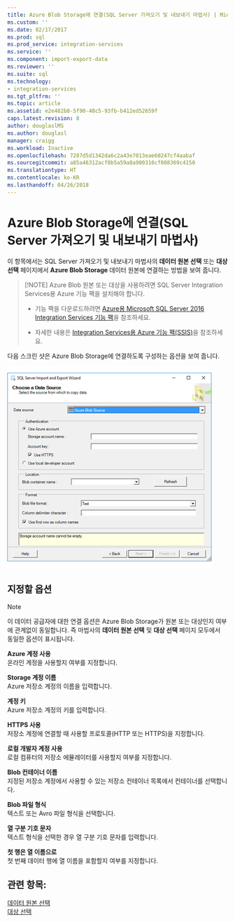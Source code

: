```yaml
---
title: Azure Blob Storage에 연결(SQL Server 가져오기 및 내보내기 마법사) | Microsoft Docs
ms.custom: ''
ms.date: 02/17/2017
ms.prod: sql
ms.prod_service: integration-services
ms.service: ''
ms.component: import-export-data
ms.reviewer: ''
ms.suite: sql
ms.technology:
- integration-services
ms.tgt_pltfrm: ''
ms.topic: article
ms.assetid: e2e482b8-5f90-48c5-93fb-b412ed52659f
caps.latest.revision: 8
author: douglaslMS
ms.author: douglasl
manager: craigg
ms.workload: Inactive
ms.openlocfilehash: 7287d5d1342da6c2a43e7013eae60247cf4aabaf
ms.sourcegitcommit: a85a46312acf8b5a59a8a900310cf088369c4150
ms.translationtype: HT
ms.contentlocale: ko-KR
ms.lasthandoff: 04/26/2018
---
```

# <a name="connect-to-azure-blob-storage-sql-server-import-and-export-wizard"></a>Azure Blob Storage에 연결(SQL Server 가져오기 및 내보내기 마법사)
이 항목에서는 SQL Server 가져오기 및 내보내기 마법사의 **데이터 원본 선택** 또는 **대상 선택** 페이지에서 **Azure Blob Storage** 데이터 원본에 연결하는 방법을 보여 줍니다.

>   [!NOTE]
> Azure Blob 원본 또는 대상을 사용하려면 SQL Server Integration Services용 Azure 기능 팩을 설치해야 합니다.
> - 기능 팩을 다운로드하려면 [Azure용 Microsoft SQL Server 2016 Integration Services 기능 팩](https://www.microsoft.com/download/details.aspx?id=49492)을 참조하세요.
>
> - 자세한 내용은 [Integration Services용 Azure 기능 팩&#40;SSIS&#41;](../../integration-services/azure-feature-pack-for-integration-services-ssis.md)을 참조하세요.

다음 스크린 샷은 Azure Blob Storage에 연결하도록 구성하는 옵션을 보여 줍니다.

![Azure Blob Storage 연결](../../integration-services/import-export-data/media/azure-blob-storage-connection.png)

## <a name="options-to-specify"></a>지정할 옵션

> [!NOTE]
> 이 데이터 공급자에 대한 연결 옵션은 Azure Blob Storage가 원본 또는 대상인지 여부에 관계없이 동일합니다. 즉 마법사의 **데이터 원본 선택** 및 **대상 선택** 페이지 모두에서 동일한 옵션이 표시됩니다.

 **Azure 계정 사용**  
 온라인 계정을 사용할지 여부를 지정합니다.
  
 **Storage 계정 이름**  
 Azure 저장소 계정의 이름을 입력합니다.  
  
**계정 키**  
Azure 저장소 계정의 키를 입력합니다.  
  
 **HTTPS 사용**  
 저장소 계정에 연결할 때 사용할 프로토콜(HTTP 또는 HTTPS)을 지정합니다.  
  
 **로컬 개발자 계정 사용**  
 로컬 컴퓨터의 저장소 에뮬레이터를 사용할지 여부를 지정합니다.  
  
 **Blob 컨테이너 이름**  
 지정된 저장소 계정에서 사용할 수 있는 저장소 컨테이너 목록에서 컨테이너를 선택합니다.  
  
 **Blob 파일 형식**  
 텍스트 또는 Avro 파일 형식을 선택합니다.  
  
 **열 구분 기호 문자**  
 텍스트 형식을 선택한 경우 열 구분 기호 문자를 입력합니다.  
  
 **첫 행은 열 이름으로**  
 첫 번째 데이터 행에 열 이름을 포함할지 여부를 지정합니다.  

## <a name="see-also"></a>관련 항목:
[데이터 원본 선택](../../integration-services/import-export-data/choose-a-data-source-sql-server-import-and-export-wizard.md)  
[대상 선택](../../integration-services/import-export-data/choose-a-destination-sql-server-import-and-export-wizard.md)

